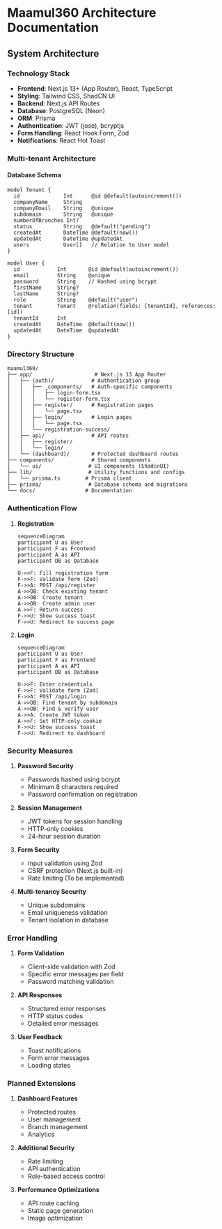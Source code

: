 # Maamul360 Architecture Documentation

## System Architecture

### Technology Stack
- **Frontend**: Next.js 13+ (App Router), React, TypeScript
- **Styling**: Tailwind CSS, ShadCN UI
- **Backend**: Next.js API Routes
- **Database**: PostgreSQL (Neon)
- **ORM**: Prisma
- **Authentication**: JWT (jose), bcryptjs
- **Form Handling**: React Hook Form, Zod
- **Notifications**: React Hot Toast

### Multi-tenant Architecture

#### Database Schema
```prisma
model Tenant {
  id              Int      @id @default(autoincrement())
  companyName     String
  companyEmail    String   @unique
  subdomain       String   @unique
  numberOfBranches Int?
  status          String   @default("pending")
  createdAt       DateTime @default(now())
  updatedAt       DateTime @updatedAt
  users           User[]   // Relation to User model
}

model User {
  id            Int       @id @default(autoincrement())
  email         String    @unique
  password      String    // Hashed using bcrypt
  firstName     String?
  lastName      String?
  role          String    @default("user")
  tenant        Tenant    @relation(fields: [tenantId], references: [id])
  tenantId      Int
  createdAt     DateTime  @default(now())
  updatedAt     DateTime  @updatedAt
}
```

### Directory Structure
```
maamul360/
├── app/                    # Next.js 13 App Router
│   ├── (auth)/            # Authentication group
│   │   ├── _components/   # Auth-specific components
│   │   │   ├── login-form.tsx
│   │   │   └── register-form.tsx
│   │   ├── register/      # Registration pages
│   │   │   └── page.tsx
│   │   ├── login/         # Login pages
│   │   │   └── page.tsx
│   │   └── registration-success/
│   ├── api/               # API routes
│   │   ├── register/     
│   │   └── login/
│   └── (dashboard)/       # Protected dashboard routes
├── components/            # Shared components
│   └── ui/               # UI components (ShadcnUI)
├── lib/                  # Utility functions and configs
│   └── prisma.ts        # Prisma client
├── prisma/               # Database schema and migrations
└── docs/                # Documentation
```

### Authentication Flow

1. **Registration**
   ```mermaid
   sequenceDiagram
   participant U as User
   participant F as Frontend
   participant A as API
   participant DB as Database
   
   U->>F: Fill registration form
   F->>F: Validate form (Zod)
   F->>A: POST /api/register
   A->>DB: Check existing tenant
   A->>DB: Create tenant
   A->>DB: Create admin user
   A->>F: Return success
   F->>U: Show success toast
   F->>U: Redirect to success page
   ```

2. **Login**
   ```mermaid
   sequenceDiagram
   participant U as User
   participant F as Frontend
   participant A as API
   participant DB as Database
   
   U->>F: Enter credentials
   F->>F: Validate form (Zod)
   F->>A: POST /api/login
   A->>DB: Find tenant by subdomain
   A->>DB: Find & verify user
   A->>A: Create JWT token
   A->>F: Set HTTP-only cookie
   F->>U: Show success toast
   F->>U: Redirect to dashboard
   ```

### Security Measures
1. **Password Security**
   - Passwords hashed using bcrypt
   - Minimum 8 characters required
   - Password confirmation on registration

2. **Session Management**
   - JWT tokens for session handling
   - HTTP-only cookies
   - 24-hour session duration

3. **Form Security**
   - Input validation using Zod
   - CSRF protection (Next.js built-in)
   - Rate limiting (To be implemented)

4. **Multi-tenancy Security**
   - Unique subdomains
   - Email uniqueness validation
   - Tenant isolation in database

### Error Handling
1. **Form Validation**
   - Client-side validation with Zod
   - Specific error messages per field
   - Password matching validation

2. **API Responses**
   - Structured error responses
   - HTTP status codes
   - Detailed error messages

3. **User Feedback**
   - Toast notifications
   - Form error messages
   - Loading states

### Planned Extensions
1. **Dashboard Features**
   - Protected routes
   - User management
   - Branch management
   - Analytics

2. **Additional Security**
   - Rate limiting
   - API authentication
   - Role-based access control

3. **Performance Optimizations**
   - API route caching
   - Static page generation
   - Image optimization
